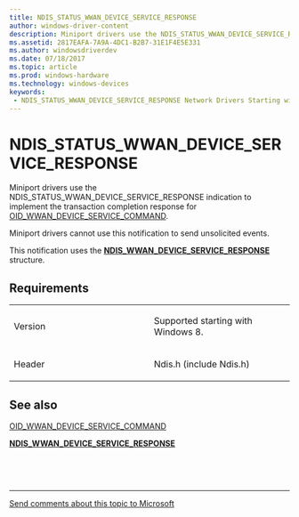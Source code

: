 ```yaml
---
title: NDIS_STATUS_WWAN_DEVICE_SERVICE_RESPONSE
author: windows-driver-content
description: Miniport drivers use the NDIS_STATUS_WWAN_DEVICE_SERVICE_RESPONSE indication to implement the transaction completion response for OID_WWAN_DEVICE_SERVICE_COMMAND.NDIS_WWAN_DEVICE_SERVICE_RESPONSE structure.
ms.assetid: 2817EAFA-7A9A-4DC1-B2B7-31E1F4E5E331
ms.author: windowsdriverdev 
ms.date: 07/18/2017 
ms.topic: article 
ms.prod: windows-hardware 
ms.technology: windows-devices 
keywords:
 - NDIS_STATUS_WWAN_DEVICE_SERVICE_RESPONSE Network Drivers Starting with Windows Vista
---
```


# NDIS\_STATUS\_WWAN\_DEVICE\_SERVICE\_RESPONSE


Miniport drivers use the NDIS\_STATUS\_WWAN\_DEVICE\_SERVICE\_RESPONSE indication to implement the transaction completion response for [OID\_WWAN\_DEVICE\_SERVICE\_COMMAND](https://msdn.microsoft.com/library/windows/hardware/hh440094).

Miniport drivers cannot use this notification to send unsolicited events.

This notification uses the [**NDIS\_WWAN\_DEVICE\_SERVICE\_RESPONSE**](https://msdn.microsoft.com/library/windows/hardware/hh439838) structure.

Requirements
------------

<table>
<colgroup>
<col width="50%" />
<col width="50%" />
</colgroup>
<tbody>
<tr class="odd">
<td><p>Version</p></td>
<td><p>Supported starting with Windows 8.</p></td>
</tr>
<tr class="even">
<td><p>Header</p></td>
<td>Ndis.h (include Ndis.h)</td>
</tr>
</tbody>
</table>

## See also


[OID\_WWAN\_DEVICE\_SERVICE\_COMMAND](https://msdn.microsoft.com/library/windows/hardware/hh440094)

[**NDIS\_WWAN\_DEVICE\_SERVICE\_RESPONSE**](https://msdn.microsoft.com/library/windows/hardware/hh439838)

 

 


--------------------
[Send comments about this topic to Microsoft](mailto:wsddocfb@microsoft.com?subject=Documentation%20feedback%20%5Bnetvista\netvista%5D:%20NDIS_STATUS_WWAN_DEVICE_SERVICE_RESPONSE%20%20RELEASE:%20%287/5/2017%29&body=%0A%0APRIVACY%20STATEMENT%0A%0AWe%20use%20your%20feedback%20to%20improve%20the%20documentation.%20We%20don't%20use%20your%20email%20address%20for%20any%20other%20purpose,%20and%20we'll%20remove%20your%20email%20address%20from%20our%20system%20after%20the%20issue%20that%20you're%20reporting%20is%20fixed.%20While%20we're%20working%20to%20fix%20this%20issue,%20we%20might%20send%20you%20an%20email%20message%20to%20ask%20for%20more%20info.%20Later,%20we%20might%20also%20send%20you%20an%20email%20message%20to%20let%20you%20know%20that%20we've%20addressed%20your%20feedback.%0A%0AFor%20more%20info%20about%20Microsoft's%20privacy%20policy,%20see%20http://privacy.microsoft.com/default.aspx. "Send comments about this topic to Microsoft")



